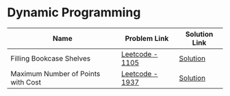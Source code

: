 # Dynamic Programming


| Name       | Problem Link                       | Solution Link                      |
|--------------------|------------------------------------|-----------------------------------|
| Filling Bookcase Shelves          | [Leetcode - 1105](https://leetcode.com/problems/filling-bookcase-shelves)                | [Solution](https://github.com/moinhameed27/Ultimate-DSA/blob/main/DP/Filling%20Bookcase%20Shelves.cpp)              |
| Maximum Number of Points with Cost          | [Leetcode - 1937](https://leetcode.com/problems/maximum-number-of-points-with-cost/description/)                | [Solution](https://github.com/moinhameed27/Ultimate-DSA/blob/main/DP/Maximum%20Number%20of%20Points%20with%20Cost.cpp)              |




